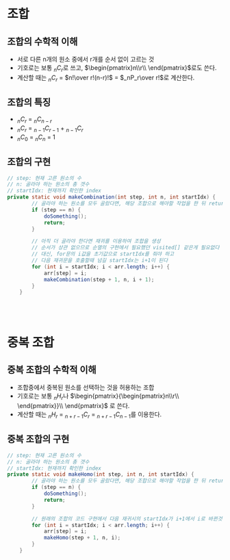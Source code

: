 # 조합
## 조합의 수학적 이해
- 서로 다른 n개의 원소 중에서 r개를 순서 없이 고르는 것
- 기호로는 보통 $_nC_r$로 쓰고, $\begin{pmatrix}n\\r\\ \end{pmatrix}$로도 쓴다.
- 계산할 때는 $_nC_r$ = $n!\over r!(n-r)!$ = $_nP_r\over r!$로 계산한다.

## 조합의 특징
- $_nC_r$ = $_nC_{n-r}$
- $_nC_r$ = $_{n-1}C_{r-1}$ + $_{n-1}C_r$
- $_nC_0$ = $_nC_n$ = 1

## 조합의 구현
``` java
// step: 현재 고른 원소의 수
// n: 골라야 하는 원소의 총 갯수
// startIdx: 현재까지 확인한 index
private static void makeCombination(int step, int n, int startIdx) {
        // 골라야 하는 원소를 모두 골랐다면, 해당 조합으로 해야할 작업을 한 뒤 return;
        if (step == n) {
			doSomething();
			return;
		}

        // 아직 더 골라야 한다면 재귀를 이용하여 조합을 생성
        // 순서가 상관 없으므로 순열의 구현에서 필요했던 visited[] 같은게 필요없다
        // 대신, for문의 i값을 초기값으로 startIdx를 줘야 하고
        // 다음 재귀문을 호출할때 넘길 startIdx는 i+1이 된다
		for (int i = startIdx; i < arr.length; i++) {
			arr[step] = i;
			makeCombination(step + 1, n, i + 1);
		}
	}
```
<br><br>

# 중복 조합
## 중복 조합의 수학적 이해
- 조합중에서 중복된 원소를 선택하는 것을 허용하는 조합
- 기호로는 보통 $_nH_r$나 $\begin{pmatrix}{\begin{pmatrix}n\\r\\ \end{pmatrix}}\\ \end{pmatrix}$ 로 쓴다.
- 계산할 때는 $_nH_r$ = $_{n+r-1}C_r$ = $_{n+r-1}C_{n-1}$를 이용한다.

## 중복 조합의 구현
``` java
// step: 현재 고른 원소의 수
// n: 골라야 하는 원소의 총 갯수
// startIdx: 현재까지 확인한 index
private static void makeHomo(int step, int n, int startIdx) {
        // 골라야 하는 원소를 모두 골랐다면, 해당 조합으로 해야할 작업을 한 뒤 return;
        if (step == n) {
			doSomething();
			return;
		}

        // 원래의 조합의 코드 구현에서 다음 재귀시의 startIdx가 i+1에서 i로 바뀐것 말고는 차이가 없다
		for (int i = startIdx; i < arr.length; i++) {
			arr[step] = i;
			makeHomo(step + 1, n, i);
		}
	}
```